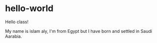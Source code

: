# hello-world

Hello class!

My name is islam aly, I'm from Egypt but I have born and settled in Saudi Aarabia.
